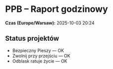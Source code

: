 # PPB – Raport godzinowy
**Czas (Europe/Warsaw):** 2025-10-03 20:24

## Status projektów
- Bezpieczny Pieszy — OK
- Zwolnij przy przejściu — OK
- Odblask ratuje życie — OK

